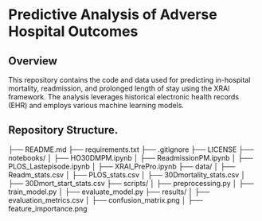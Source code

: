 # Predictive Analysis of Adverse Hospital Outcomes

## Overview

This repository contains the code and data used for predicting in-hospital mortality, readmission, and prolonged length of stay using the XRAI framework. The analysis leverages historical electronic health records (EHR) and employs various machine learning models.

## Repository Structure.
├── README.md
├── requirements.txt
├── .gitignore
├── LICENSE
├── notebooks/
│ ├── HO30DMPM.ipynb
│ ├── ReadmissionPM.ipynb
│ ├── PLOS_Lastepisode.ipynb
│ ├── XRAI_PrePro.ipynb
├── data/
│ ├── Readm_stats.csv
│ ├── PLOS_stats.csv
│ ├── 30Dmortality_stats.csv
│ ├── 30Dmort_start_stats.csv
├── scripts/
│ ├── preprocessing.py
│ ├── train_model.py
│ ├── evaluate_model.py
├── results/
│ ├── evaluation_metrics.csv
│ ├── confusion_matrix.png
│ ├── feature_importance.png
